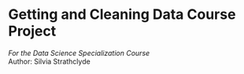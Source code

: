 # Getting and Cleaning Data Course Project
<i>For the Data Science Specialization Course</i><br>
Author: Silvia Strathclyde
